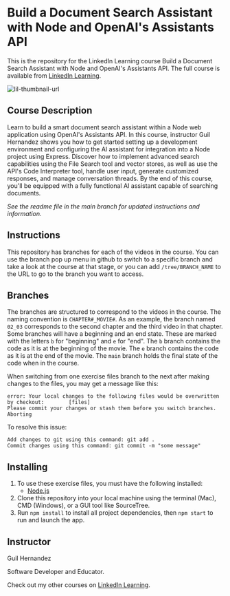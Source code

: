 # Build a Document Search Assistant with Node and OpenAI's Assistants API
This is the repository for the LinkedIn Learning course Build a Document Search Assistant with Node and OpenAI's Assistants API. The full course is available from [LinkedIn Learning][lil-course-url].

![lil-thumbnail-url]

## Course Description

Learn to build a smart document search assistant within a Node web application using OpenAI's Assistants API. In this course, instructor Guil Hernandez shows you how to get started setting up a development environment and configuring the AI assistant for integration into a Node project using Express. Discover how to implement advanced search capabilities using the File Search tool and vector stores, as well as use the API's Code Interpreter tool, handle user input, generate customized responses, and manage conversation threads. By the end of this course, you'll be equipped with a fully functional AI assistant capable of searching documents.

_See the readme file in the main branch for updated instructions and information._
## Instructions
This repository has branches for each of the videos in the course. You can use the branch pop up menu in github to switch to a specific branch and take a look at the course at that stage, or you can add `/tree/BRANCH_NAME` to the URL to go to the branch you want to access.

## Branches
The branches are structured to correspond to the videos in the course. The naming convention is `CHAPTER#_MOVIE#`. As an example, the branch named `02_03` corresponds to the second chapter and the third video in that chapter. 
Some branches will have a beginning and an end state. These are marked with the letters `b` for "beginning" and `e` for "end". The `b` branch contains the code as it is at the beginning of the movie. The `e` branch contains the code as it is at the end of the movie. The `main` branch holds the final state of the code when in the course.

When switching from one exercise files branch to the next after making changes to the files, you may get a message like this:

    error: Your local changes to the following files would be overwritten by checkout:        [files]
    Please commit your changes or stash them before you switch branches.
    Aborting

To resolve this issue:
	
    Add changes to git using this command: git add .
	Commit changes using this command: git commit -m "some message"

## Installing
1. To use these exercise files, you must have the following installed:
	- [Node.js](https://nodejs.org/en/)
2. Clone this repository into your local machine using the terminal (Mac), CMD (Windows), or a GUI tool like SourceTree.
3. Run `npm install` to install all project dependencies, then `npm start` to run and launch the app.

## Instructor

Guil Hernandez

Software Developer and Educator.               

Check out my other courses on [LinkedIn Learning](https://www.linkedin.com/learning/instructors/guil-hernandez?u=104).


[0]: # (Replace these placeholder URLs with actual course URLs)

[lil-course-url]: https://www.linkedin.com/learning/build-a-document-search-assistant-with-node-and-openai-s-assistants-api
[lil-thumbnail-url]: https://media.licdn.com/dms/image/v2/D4E0DAQFSaMbZdEEuQw/learning-public-crop_675_1200/B4EZUpj70dH0AY-/0/1740159041480?e=2147483647&v=beta&t=H3NVnGo6IVv-kL1C-0-4w-_xxO_Dmw90i2w8jIjXykE


